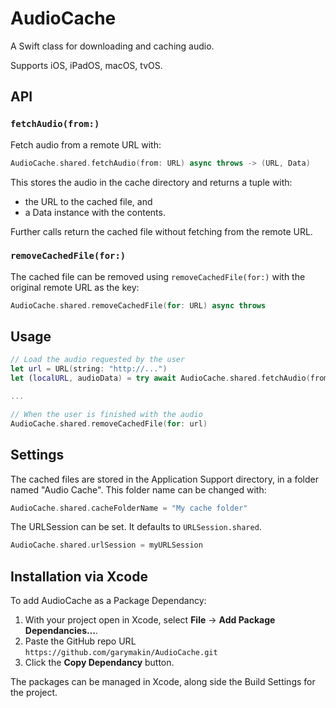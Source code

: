 # AudioCache


A Swift class for downloading and caching audio.

Supports iOS, iPadOS, macOS, tvOS.

## API

### `fetchAudio(from:)`

Fetch audio from a remote URL with:

```swift
AudioCache.shared.fetchAudio(from: URL) async throws -> (URL, Data)
```

This stores the audio in the cache directory and returns a tuple with:
 * the URL to the cached file, and
 * a Data instance with the contents.

Further calls return the cached file without fetching from the remote URL.

### `removeCachedFile(for:)`

The cached file can be removed using `removeCachedFile(for:)` with the original remote URL as the key:
 
```swift
AudioCache.shared.removeCachedFile(for: URL) async throws
```

## Usage

```swift
// Load the audio requested by the user
let url = URL(string: "http://...")
let (localURL, audioData) = try await AudioCache.shared.fetchAudio(from: url)

...

// When the user is finished with the audio 
AudioCache.shared.removeCachedFile(for: url)
```


## Settings

The cached files are stored in the Application Support directory, in a folder named "Audio Cache".
This folder name can be changed with:

```swift
AudioCache.shared.cacheFolderName = "My cache folder"
```

The URLSession can be set. It defaults to `URLSession.shared`.

```swift
AudioCache.shared.urlSession = myURLSession
```


## Installation via Xcode

To add AudioCache as a Package Dependancy:

1. With your project open in Xcode, select **File** → **Add Package Dependancies…**.
2. Paste the GitHub repo URL `https://github.com/garymakin/AudioCache.git`
3. Click the **Copy Dependancy** button.

The packages can be managed in Xcode, along side the Build Settings for the project. 
